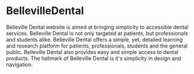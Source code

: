 # BellevilleDental
Belleville Dental website is aimed at bringing simplicity to accessible dental services.
Belleville Dental is not only targeted at patients, but professionals and students alike. 
Belleville Dental offers a simple, yet, detailed learning and research platform for patients, professionals, students and the general public.
Belleville Dental also provides easy and simple access to dental products.
The hallmark of Belleville Dental is it's simplicity in design and navigation.

